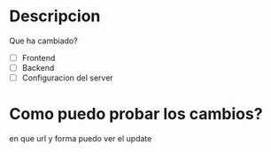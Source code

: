 # Descripcion
Que ha cambiado?
 
- [ ] Frontend
- [ ] Backend
- [ ] Configuracion del server

# Como puedo probar los cambios?
en que url y forma puedo ver el update
